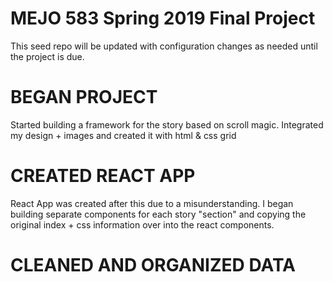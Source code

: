 # MEJO 583 Spring 2019 Final Project

This seed repo will be updated with configuration changes as needed until the project is due.

# BEGAN PROJECT
Started building a framework for the story based on scroll magic. Integrated my design + images and created it with html & css grid

# CREATED REACT APP 
React App was created after this due to a misunderstanding. I began building separate components for each story "section" and copying the original index + css information over into the react components. 

# CLEANED AND ORGANIZED DATA 

